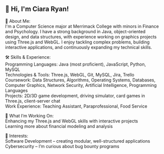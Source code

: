 ## 👋 Hi, I'm Ciara Ryan!

🚀 About Me:  
I'm a Computer Science major at Merrimack College with minors in Finance and Psychology. I have a strong background in Java, object-oriented design, and data structures, with experience working on graphics projects using Three.js and WebGL. I enjoy tackling complex problems, building interactive applications, and continuously expanding my technical skills.  
  
🛠️ Skills & Experience:  
Programming Languages: Java (most proficient), JavaScript, Python, MySQL  
Technologies & Tools: Three.js, WebGL, Git, MySQL, Jira, Trello  
Coursework: Data Structures, Algorithms, Operating Systems, Databases, Computer Graphics, Network Security, Artificial Intelligence, Programming Languages  
Projects: 2D/3D game development, driving simulator, card games in Three.js, client-server chat  
Work Experience: Teaching Assistant, Paraprofessional, Food Service  
  
🌟 What I’m Working On:  
Enhancing my Three.js and WebGL skills with interactive projects  
Learning more about financial modeling and analysis  
  
🎯 Interests:  
Software Development – creating modular, well-structured applications  
Cybersecurity – I’m curious about bug bounty programs

